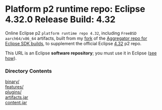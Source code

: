 # Platform p2 runtime repo: Eclipse 4.32.0 Release Build: 4.32

Online Eclipse p2 `platform runtime repo 4.32`,
including `FreeBSD aarch64/x86_64` artifacts, built from my [fork](https://github.com/chirontt/eclipse.platform.releng.aggregator/tree/R4_32_maintenance)
of the [Aggregator repo for Eclipse SDK builds](https://github.com/eclipse-platform/eclipse.platform.releng.aggregator),
to supplement the official Eclipse [4.32](https://download.eclipse.org/eclipse/updates/4.32/) p2 repo.

This URL is an Eclipse **software repository**; you must use it in Eclipse ([see how](https://help.eclipse.org/topic/org.eclipse.platform.doc.user/tasks/tasks-127.htm)).

### Directory Contents

[binary/](binary)  
[features/](features)  
[plugins/](plugins)  
[artifacts.jar](artifacts.jar)  
[content.jar](content.jar)
